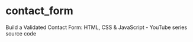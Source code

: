 # contact_form
Build a Validated Contact Form: HTML, CSS &amp; JavaScript - YouTube series source code
